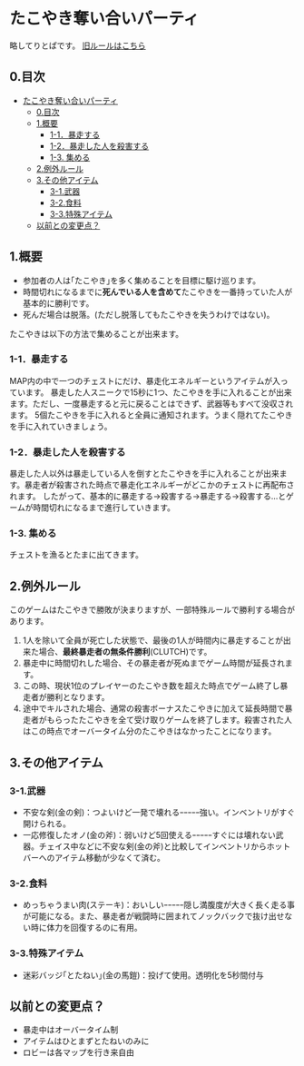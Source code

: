 # たこやき奪い合いパーティ
略してりとぱです。
[旧ルールはこちら](https://github.com/Lit-to/Litopa_old)
## 0.目次
- [たこやき奪い合いパーティ](#たこやき奪い合いパーティ)
  - [0.目次](#0目次)
  - [1.概要](#1概要)
    - [1-1．暴走する](#1-1暴走する)
    - [1-2．暴走した人を殺害する](#1-2暴走した人を殺害する)
    - [1-3. 集める](#1-3-集める)
  - [2.例外ルール](#2例外ルール)
  - [3.その他アイテム](#3その他アイテム)
    - [3-1.武器](#3-1武器)
    - [3-2.食料](#3-2食料)
    - [3-3.特殊アイテム](#3-3特殊アイテム)
  - [以前との変更点？](#以前との変更点)

## 1.概要
-   参加者の人は｢たこやき｣を多く集めることを目標に駆け巡ります。
-   時間切れになるまでに**死んでいる人を含めて**たこやきを一番持っていた人が基本的に勝利です。
-   死んだ場合は脱落。(ただし脱落してもたこやきを失うわけではない)。

たこやきは以下の方法で集めることが出来ます。

### 1-1．暴走する
MAP内の中で一つのチェストにだけ、暴走化エネルギーというアイテムが入っています。
暴走した人スニークで15秒に1つ、たこやきを手に入れることが出来ます。ただし、一度暴走すると元に戻ることはできず、武器等もすべて没収されます。
5個たこやきを手に入れると全員に通知されます。うまく隠れてたこやきを手に入れていきましょう。
### 1-2．暴走した人を殺害する
暴走した人以外は暴走している人を倒すとたこやきを手に入れることが出来ます。暴走者が殺害された時点で暴走化エネルギーがどこかのチェストに再配布されます。
したがって、基本的に暴走する→殺害する→暴走する→殺害する...とゲームが時間切れになるまで進行していきます。
### 1-3. 集める
チェストを漁るとたまに出てきます。

## 2.例外ルール
このゲームはたこやきで勝敗が決まりますが、一部特殊ルールで勝利する場合があります。
1. 1人を除いて全員が死亡した状態で、最後の1人が時間内に暴走することが出来た場合、**最終暴走者の無条件勝利**(CLUTCH)です。
2. 暴走中に時間切れした場合、その暴走者が死ぬまでゲーム時間が延長されます。
 1. この時、現状1位のプレイヤーのたこやき数を超えた時点でゲーム終了し暴走者が勝利となります。
 2. 途中でキルされた場合、通常の殺害ボーナスたこやきに加えて延長時間で暴走者がもらったたこやきを全て受け取りゲームを終了します。殺害された人はこの時点でオーバータイム分のたこやきはなかったことになります。


## 3.その他アイテム
### 3-1.武器
- 不安な剣(金の剣)：つよいけど一発で壊れるｰｰｰｰｰ強い。インベントリがすぐ開けられる。
- 一応修復したオノ(金の斧)：弱いけど5回使えるｰｰｰｰｰすぐには壊れない武器。チェイス中などに不安な剣(金の斧)と比較してインベントリからホットバーへのアイテム移動が少なくて済む。
### 3-2.食料
- めっちゃうまい肉(ステーキ)：おいしいｰｰｰｰｰ隠し満腹度が大きく長く走る事が可能になる。また、暴走者が戦闘時に囲まれてノックバックで抜け出せない時に体力を回復するのに有用。
### 3-3.特殊アイテム
- 迷彩バッジ｢とたねい｣(金の馬鎧)：投げて使用。透明化を5秒間付与

## 以前との変更点？
- 暴走中はオーバータイム制
- アイテムはひとまずとたねいのみに
- ロビーは各マップを行き来自由
